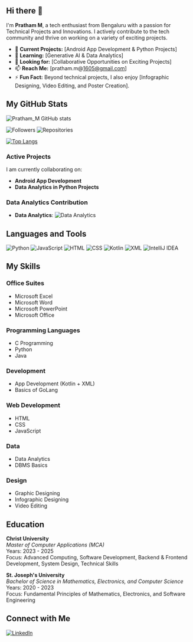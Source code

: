 ## Hi there 👋

I'm **Pratham M**, a tech enthusiast from Bengaluru with a passion for Technical Projects and Innovations. I actively contribute to the tech community and thrive on working on a variety of exciting projects.

- 🔭 **Current Projects:** [Android App Development & Python Projects]
- 🌱 **Learning:** [Generative AI & Data Analytics]
- 👯 **Looking for:** [Collaborative Opportunities on Exciting Projects]
- 📫 **Reach Me:** [pratham.m@1605@gmail.com]
- ⚡ **Fun Fact:** Beyond technical projects, I also enjoy [Infographic Designing, Video Editing, and Poster Creation].

## My GitHub Stats

![Pratham_M GitHub stats](https://github-readme-stats.vercel.app/api?username=PrathamM16&show_icons=true&theme=radical)

![Followers](https://img.shields.io/github/followers/PrathamM16?label=Followers&style=social)
![Repositories](https://img.shields.io/github/repos-count/PrathamM16?label=Repositories&style=social)

[![Top Langs](https://github-readme-stats.vercel.app/api/top-langs/?username=PrathamM16&layout=compact&langs_count=10)](https://github.com/PrathamM16)

### Active Projects
I am currently collaborating on:
- **Android App Development**
- **Data Analytics in Python Projects**

### Data Analytics Contribution
- **Data Analytics**: ![Data Analytics](https://img.shields.io/badge/Data%20Analytics-20%25-blue)  <!-- Adjust percentage as needed -->

## Languages and Tools

![Python](https://img.shields.io/badge/-Python-333?style=flat&logo=python)
![JavaScript](https://img.shields.io/badge/-JavaScript-333?style=flat&logo=javascript)
![HTML](https://img.shields.io/badge/-HTML-333?style=flat&logo=html5)
![CSS](https://img.shields.io/badge/-CSS-333?style=flat&logo=css3)
![Kotlin](https://img.shields.io/badge/-Kotlin-333?style=flat&logo=kotlin)
![XML](https://img.shields.io/badge/-XML-333?style=flat&logo=xml)
![IntelliJ IDEA](https://img.shields.io/badge/-IntelliJ%20IDEA-333?style=flat&logo=intellij-idea)

## My Skills

### Office Suites
- Microsoft Excel
- Microsoft Word
- Microsoft PowerPoint
- Microsoft Office

### Programming Languages
- C Programming
- Python
- Java

### Development
- App Development (Kotlin + XML)
- Basics of GoLang

### Web Development
- HTML
- CSS
- JavaScript

### Data
- Data Analytics
- DBMS Basics 

### Design
- Graphic Designing
- Infographic Designing
- Video Editing

## Education

**Christ University**  
*Master of Computer Applications (MCA)*  
Years: 2023 - 2025  
Focus: Advanced Computing, Software Development, Backend & Frontend Development, System Design, Technical Skills

**St. Joseph's University**  
*Bachelor of Science in Mathematics, Electronics, and Computer Science*  
Years: 2020 - 2023  
Focus: Fundamental Principles of Mathematics, Electronics, and Software Engineering

## Connect with Me

[![LinkedIn](https://img.shields.io/badge/LinkedIn-blue?style=flat&logo=linkedin)](https://www.linkedin.com/in/pratham-m16)
